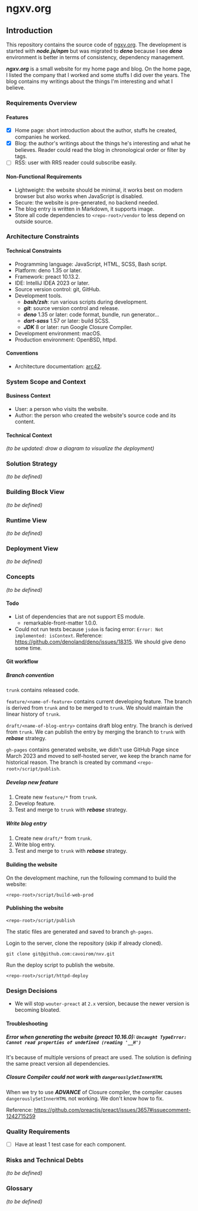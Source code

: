 # ngxv.org

## Introduction

This repository contains the source code of [ngxv.org](https://ngxv.org). The
development is started with _**node.js/npm**_ but was migrated to _**deno**_
because I see _**deno**_ environment is better in terms of consistency,
dependency management.

_**ngxv.org**_ is a small website for my home page and blog. On the home page, I
listed the company that I worked and some stuffs I did over the years. The blog
contains my writings about the things I'm interesting and what I believe.

### Requirements Overview

#### Features

- [x] Home page: short introduction about the author, stuffs he created,
      companies he worked.
- [x] Blog: the author's writings about the things he's interesting and what he
      believes. Reader could read the blog in chronological order or filter by
      tags.
- [ ] RSS: user with RRS reader could subscribe easily.

#### Non-Functional Requirements

- Lightweight: the website should be minimal, it works best on modern browser
  but also works when JavaScript is disabled.
- Secure: the website is pre-generated, no backend needed.
- The blog entry is written in Markdown, it supports image.
- Store all code dependencies to `<repo-root>/vendor` to less depend on outside
  source.

### Architecture Constraints

#### Technical Constraints

- Programming language: JavaScript, HTML, SCSS, Bash script.
- Platform: deno 1.35 or later.
- Framework: preact 10.13.2.
- IDE: IntelliJ IDEA 2023 or later.
- Source version control: git, GitHub.
- Development tools.
  - _**bash/zsh**_: run various scripts during development.
  - _**git**_: source version control and release.
  - _**deno**_ 1.35 or later: code format, bundle, run generator...
  - _**dart-sass**_ 1.57 or later: build SCSS.
  - _**JDK**_ 8 or later: run Google Closure Compiler.
- Development environment: macOS.
- Production environment: OpenBSD, httpd.

#### Conventions

- Architecture documentation: [arc42](https://arc42.org/).

### System Scope and Context

#### Business Context

- User: a person who visits the website.
- Author: the person who created the website's source code and its content.

#### Technical Context

_(to be updated: drow a diagram to visualize the deployment)_

### Solution Strategy

_(to be defined)_

### Building Block View

_(to be defined)_

### Runtime View

_(to be defined)_

### Deployment View

_(to be defined)_

### Concepts

_(to be defined)_

#### Todo

- List of dependencies that are not support ES module.
  - remarkable-front-matter 1.0.0.
- Could not run tests because `jsdom` is facing error:
  `Error: Not implemented: isContext`. Reference:
  <https://github.com/denoland/deno/issues/18315>. We should give deno some
  time.

#### Git workflow

##### Branch convention

`trunk` contains released code.

`feature/<name-of-feature>` contains current developing feature. The branch is
derived from `trunk` and to be merged to `trunk`. We should maintain the linear
history of `trunk`.

`draft/<name-of-blog-entry>` contains draft blog entry. The branch is derived
from `trunk`. We can publish the entry by merging the branch to `trunk` with
_**rebase**_ strategy.

`gh-pages` contains generated website, we didn't use GitHub Page since March
2023 and moved to self-hosted server, we keep the branch name for historical
reason. The branch is created by command `<repo-root>/script/publish`.

##### Develop new feature

1. Create new `feature/*` from `trunk`.
2. Develop feature.
3. Test and merge to `trunk` with _**rebase**_ strategy.

##### Write blog entry

1. Create new `draft/*` from `trunk`.
2. Write blog entry.
3. Test and merge to `trunk` with _**rebase**_ strategy.

#### Building the website

On the development machine, run the following command to build the website:

```
<repo-root>/script/build-web-prod
```

#### Publishing the website

```
<repo-root>/script/publish
```

The static files are generated and saved to branch `gh-pages`.

Login to the server, clone the repository (skip if already cloned).

```
git clone git@github.com:cavoirom/nxv.git
```

Run the deploy script to publish the website.

```
<repo-root>/script/httpd-deploy
```

### Design Decisions

- We will stop `wouter-preact` at `2.x` version, because the newer version is
  becoming bloated.

#### Troubleshooting

##### Error when generating the website (preact 10.16.0): `Uncaught TypeError: Cannot read properties of undefined (reading '__H')`

It's because of multiple versions of preact are used. The solution is defining
the same preact version all dependencies.

##### Closure Compiler could not work with `dangerouslySetInnerHTML`

When we try to use _**ADVANCE**_ of Closure compiler, the compiler causes
`dangerouslySetInnerHTML` not working. We don't know how to fix.

Reference:
<https://github.com/preactjs/preact/issues/3657#issuecomment-1242715259>

### Quality Requirements

- [ ] Have at least 1 test case for each component.

### Risks and Technical Debts

_(to be defined)_

### Glossary

_(to be defined)_

